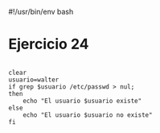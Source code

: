 #!/usr/bin/env bash
# Ejercicio 24
<pre>
<code>
clear
usuario=walter
if grep $usuario /etc/passwd > nul;
then
	echo "El usuario $usuario existe"
else
	echo "El usuario $usuario no existe"
fi
</pre>
</code>
